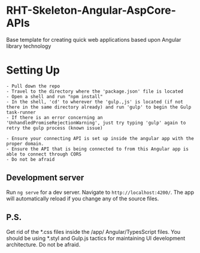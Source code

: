 # RHT-Skeleton-Angular-AspCore-APIs
Base template for creating quick web applications based upon Angular library technology

# Setting Up
	- Pull down the repo
	- Travel to the directory where the 'package.json' file is located
	- Open a shell and run "npm install"
	- In the shell, 'cd' to wherever the 'gulp.,js' is located (if not there in the same directory already) and run 'gulp' to begin the Gulp task-runner
	- If there is an error concerning an 'UnhandledPromiseRejectionWarning', just try typing 'gulp' again to retry the gulp process (known issue)
	
	- Ensure your connecting API is set up inside the angular app with the proper domain.
	- Ensure the API that is being connected to from this Angular app is able to connect through CORS
	- Do not be afraid

## Development server

Run `ng serve` for a dev server. Navigate to `http://localhost:4200/`. The app will automatically reload if you change any of the source files.

## P.S.

Get rid of the *.css files inside the /app/ Angular/TypesScript files. You should be using *.styl and Gulp.js tactics for maintaining UI development architecture. Do not be afraid.
